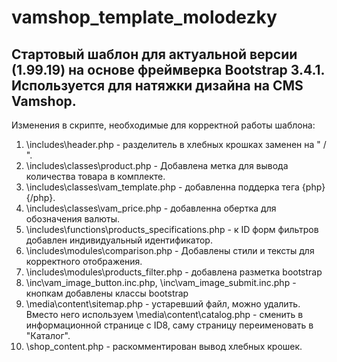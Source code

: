 # vamshop_template_molodezky
 
 Стартовый шаблон для актуальной версии (1.99.19) на основе фреймверка Bootstrap 3.4.1. Используется для натяжки дизайна на CMS Vamshop.
 -
 Изменения в скрипте, необходимые для корректной работы шаблона:

 1. \includes\header.php - разделитель в хлебных крошках заменен на " / ".
 2. \includes\classes\product.php - Добавлена метка для вывода количества товара в комплекте.
 3. \includes\classes\vam_template.php - добавленна поддерка тега {php}{/php}.
 4. \includes\classes\vam_price.php - добавленна обертка для обозначения валюты.
 5. \includes\functions\products_specifications.php - к ID форм фильтров добавлен индивидуальный идентификатор.
 6. \includes\modules\comparison.php - Добавлены стили и тексты для корректного отображения.
 7. \includes\modules\products_filter.php - добавлена разметка bootstrap
 8. \inc\vam_image_button.inc.php, \inc\vam_image_submit.inc.php - кнопкам добавлены классы bootstrap
 9. \media\content\sitemap.php - устаревший файл, можно удалить. Вместо него используем \media\content\catalog.php - сменить в информационной странице с ID8, саму страницу переименовать в "Каталог".
 10. \shop_content.php - раскомментирован вывод хлебных крошек.